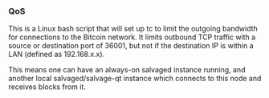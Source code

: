 ### QoS

This is a Linux bash script that will set up tc to limit the outgoing bandwidth
for connections to the Bitcoin network. It limits outbound TCP traffic with a
source or destination port of 36001, but not if the destination IP is within a
LAN (defined as 192.168.x.x).

This means one can have an always-on salvaged instance running, and another
local salvaged/salvage-qt instance which connects to this node and receives
blocks from it.
